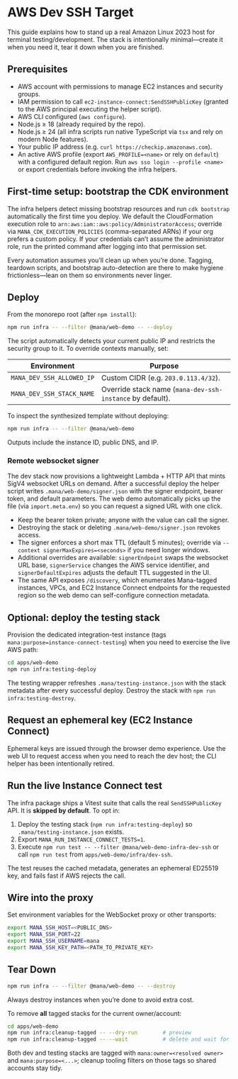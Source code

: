 # AWS Dev SSH Target

This guide explains how to stand up a real Amazon Linux 2023 host for terminal testing/development. The stack is intentionally minimal—create it when you need it, tear it down when you are finished.

## Prerequisites
- AWS account with permissions to manage EC2 instances and security groups.
- IAM permission to call `ec2-instance-connect:SendSSHPublicKey` (granted to the AWS principal executing the helper script).
- AWS CLI configured (`aws configure`).
- Node.js ≥ 18 (already required by the repo).
- Node.js ≥ 24 (all infra scripts run native TypeScript via `tsx` and rely on modern Node features).
- Your public IP address (e.g. `curl https://checkip.amazonaws.com`).
- An active AWS profile (export `AWS_PROFILE=<name>` or rely on `default`) with a configured default region. Run `aws sso login --profile <name>` or export credentials before invoking the infra helpers.

## First-time setup: bootstrap the CDK environment
The infra helpers detect missing bootstrap resources and run `cdk bootstrap` automatically the first time you deploy. We default the CloudFormation execution role to `arn:aws:iam::aws:policy/AdministratorAccess`; override via `MANA_CDK_EXECUTION_POLICIES` (comma-separated ARNs) if your org prefers a custom policy. If your credentials can’t assume the administrator role, run the printed command after logging into that permission set.

Every automation assumes you’ll clean up when you’re done. Tagging, teardown scripts, and bootstrap auto-detection are there to make hygiene frictionless—lean on them so environments never linger.

## Deploy
From the monorepo root (after `npm install`):

```bash
npm run infra -- --filter @mana/web-demo -- --deploy
```

The script automatically detects your current public IP and restricts the security group to it. To override contexts manually, set:

| Environment | Purpose |
| --- | --- |
| `MANA_DEV_SSH_ALLOWED_IP` | Custom CIDR (e.g. `203.0.113.4/32`). |
| `MANA_DEV_SSH_STACK_NAME` | Override stack name (`mana-dev-ssh-instance` by default). |

To inspect the synthesized template without deploying:

```bash
npm run infra -- --filter @mana/web-demo
```

Outputs include the instance ID, public DNS, and IP.

### Remote websocket signer

The dev stack now provisions a lightweight Lambda + HTTP API that mints SigV4 websocket URLs on demand. After a successful deploy the helper script writes `.mana/web-demo/signer.json` with the signer endpoint, bearer token, and default parameters. The web demo automatically picks up the file (via `import.meta.env`) so you can request a signed URL with one click.

- Keep the bearer token private; anyone with the value can call the signer.
- Destroying the stack or deleting `.mana/web-demo/signer.json` revokes access.
- The signer enforces a short max TTL (default 5 minutes); override via `--context signerMaxExpires=<seconds>` if you need longer windows.
- Additional overrides are available: `signerEndpoint` swaps the websocket URL base, `signerService` changes the AWS service identifier, and `signerDefaultExpires` adjusts the default TTL suggested in the UI.
- The same API exposes `/discovery`, which enumerates Mana-tagged instances, VPCs, and EC2 Instance Connect endpoints for the requested region so the web demo can self-configure connection metadata.

## Optional: deploy the testing stack
Provision the dedicated integration-test instance (tags `mana:purpose=instance-connect-testing`) when you need to exercise the live AWS path:

```bash
cd apps/web-demo
npm run infra:testing-deploy
```

The testing wrapper refreshes `.mana/testing-instance.json` with the stack metadata after every successful deploy. Destroy the stack with `npm run infra:testing-destroy`.

## Request an ephemeral key (EC2 Instance Connect)
Ephemeral keys are issued through the browser demo experience. Use the web UI to request access when you need to reach the dev host; the CLI helper has been intentionally retired.

## Run the live Instance Connect test
The infra package ships a Vitest suite that calls the real `SendSSHPublicKey` API. It is **skipped by default**. To opt in:

1. Deploy the testing stack (`npm run infra:testing-deploy`) so `.mana/testing-instance.json` exists.
2. Export `MANA_RUN_INSTANCE_CONNECT_TESTS=1`.
3. Execute `npm run test -- --filter @mana/web-demo-infra-dev-ssh` or call `npm run test` from `apps/web-demo/infra/dev-ssh`.

The test reuses the cached metadata, generates an ephemeral ED25519 key, and fails fast if AWS rejects the call.

## Wire into the proxy
Set environment variables for the WebSocket proxy or other transports:

```bash
export MANA_SSH_HOST=<PUBLIC_DNS>
export MANA_SSH_PORT=22
export MANA_SSH_USERNAME=mana
export MANA_SSH_KEY_PATH=<PATH_TO_PRIVATE_KEY>
```

## Tear Down
```bash
npm run infra -- --filter @mana/web-demo -- --destroy
```

Always destroy instances when you’re done to avoid extra cost.

To remove **all** tagged stacks for the current owner/account:

```bash
cd apps/web-demo
npm run infra:cleanup-tagged -- --dry-run        # preview
npm run infra:cleanup-tagged -- --wait           # delete and wait for completion
```

Both dev and testing stacks are tagged with `mana:owner=<resolved owner>` and `mana:purpose=<...>`; cleanup tooling filters on those tags so shared accounts stay tidy.
